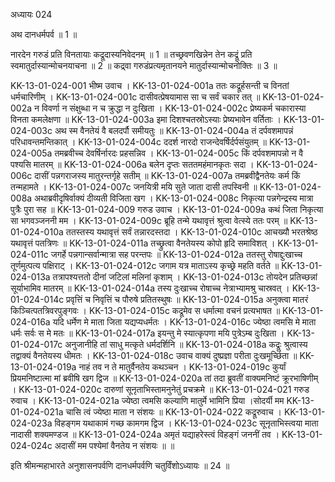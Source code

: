 अध्यायः 024
	
अथ दानधर्मपर्व ॥ 1 ॥

नारदेन गरुडं प्रति विनतायाः कद्रूदास्यनिवेदनम् ॥ 1 ॥ तच्छ्रवणखिन्नेन तेन कद्रूं प्रति स्वमातुर्दास्यान्मोचनयाचना ॥ 2 ॥ कद्र्वा गरुडंप्रत्यमृतानयने मातुर्दास्यान्मोचनोक्तिः ॥ 3 ॥
	
KK-13-01-024-001	भीष्म उवाच ।
KK-13-01-024-001a	ततः कद्रूर्हसन्ती च विनतां धर्मचारिणीम् ।
KK-13-01-024-001c	दासीवत्प्रेषयामास सा च सर्वं चकार तत् ॥
KK-13-01-024-002a	न विवर्णा न संक्षुब्धा न च क्रुद्धा न दुःखिता ।
KK-13-01-024-002c	प्रेष्यकर्म चकारास्या विनता कमलेक्षणा ॥
KK-13-01-024-003a	इमा दिशश्चतस्रोऽस्याः प्रेष्यभावेन वर्तिताः ।
KK-13-01-024-003c	अथ स्म वैनतेयं वै बलदर्पौ समीयतुः ॥
KK-13-01-024-004a	तं दर्पवशमापन्नं परिधावन्तमन्तिकात् ।
KK-13-01-024-004c	ददर्श नारदो राजन्देवर्षिर्दर्पसंयुतम् ॥
KK-13-01-024-005a	तमब्रवीच्च देवर्षिर्नारदः प्रहसन्निव ।
KK-13-01-024-005c	किं दर्पवशमापन्नो न वै पश्यसि मातरम् ॥
KK-13-01-024-006a	बलेन दृप्तः सततमहंमानकृतः सदा ।
KK-13-01-024-006c	दासीं पन्नगराजस्य मातुरन्तर्गृहे सतीम् ॥
KK-13-01-024-007a	तमब्रवीद्वैनतेयः कर्म किं तन्महामते ।
KK-13-01-024-007c	जनयित्री मयि सुते जाता दासी तपस्विनी ॥
KK-13-01-024-008a	अथाब्रवीदृषिर्वाक्यं दीव्यती विजिता खग ।
KK-13-01-024-008c	निकृत्या पन्नगेन्द्रस्य मात्रा पुत्रैः पुरा सह ॥
KK-13-01-024-009	गरुड उवाच ।
KK-13-01-024-009a	कथं जिता निकृत्या सा भगवञ्जननी मम ।
KK-13-01-024-009c	ब्रूहि तन्मे यथावृत्तं श्रुत्वा वेत्स्ये ततः परम् ॥
KK-13-01-024-010a	ततस्तस्य यथावृत्तं सर्वं तन्नारदस्तदा ।
KK-13-01-024-010c	आचख्यौ भरतश्रेष्ठ यथावृत्तं पतत्रिणः ॥
KK-13-01-024-011a	तच्छ्रुत्वा वैनतेयस्य कोपो हृदि समाविशत् ।
KK-13-01-024-011c	जगर्हे पन्नगान्सर्वान्मात्रा सह परन्तपः ॥
KK-13-01-024-012a	ततस्तु रोषाद्दुःखाच्च तूर्णमुत्पत्य पक्षिराट् ।
KK-13-01-024-012c	जगाम यत्र माताऽस्य कृच्छ्रे महति वर्तते ॥
KK-13-01-024-013a	तत्रापश्यत्ततो दीनां जटिलां मलिनां कृशाम् ।
KK-13-01-024-013c	तोयदेन प्रतिच्छन्नां सूर्याभामिव मातरम् ॥
KK-13-01-024-014a	तस्य दुःखाच्च रोषाच्च नेत्राभ्यामश्रु चास्रवत् ।
KK-13-01-024-014c	प्रवृत्तिं च निवृत्तिं च पौरुषे प्रतितस्थुषः ॥
KK-13-01-024-015a	अनुक्त्वा मातरं किञ्चित्पतत्रिवरपुङ्गवः ।
KK-13-01-024-015c	कद्रूमेव स धर्मात्मा वचनं प्रत्यभाषत ॥
KK-13-01-024-016a	यदि धर्मेण मे माता जिता यद्यप्यधर्मतः ।
KK-13-01-024-016c	ज्येष्ठा त्वमसि मे माता धर्मः सर्वः स मे मतः ॥
KK-13-01-024-017a	इयन्तु मे स्यात्कृपणा मयि पुत्रेऽम्ब दुःखिता ।
KK-13-01-024-017c	अनुजानीहि तां साधु मत्कृते धर्मदर्शिनि ॥
KK-13-01-024-018a	कद्रूः श्रुत्वास्य तद्वाक्यं वैनतेयस्य धीमतः ।
KK-13-01-024-018c	उवाच वाक्यं दुष्प्रज्ञा परीता दुःखमूर्च्छिता ॥
KK-13-01-024-019a	नाहं तव न ते मातुर्वैनतेय कथञ्चन ।
KK-13-01-024-019c	कुर्यां प्रियमनिष्टात्मा मां ब्रवीषि खग द्विज ॥
KK-13-01-024-020a	तां तदा ब्रुवतीं वाक्यमनिष्टं क्रूरभाषिणीम् ।
KK-13-01-024-020c	दारुणां सूनृताभिस्तामनुनेतुं प्रचक्रमे ॥
KK-13-01-024-021	गरुड रुवाच ।
KK-13-01-024-021a	ज्येष्ठा त्वमसि कल्याणि मातुर्मे भामिनि प्रिया ।सोदर्यी मम 
KK-13-01-024-021a	चासि त्वं ज्येष्ठा माता न संशयः ॥ 
KK-13-01-024-022	कद्रूरुवाच ।
KK-13-01-024-023a	विहङ्गम यथाकामं गच्छ कामगम द्विज ।
KK-13-01-024-023c	सूनृताभिस्त्वया माता नादासी शक्यमण्डज ॥
KK-13-01-024-024a	अमृतं यद्याहरेस्त्वं विहङ्गं जननीं तव ।
KK-13-01-024-024c	अदासीं मम पश्येमां वैनतेय न संशयः ॥ ॥
	
इति श्रीमन्महाभारते अनुशासनपर्वणि दानधर्मपर्वणि चतुर्विंशोऽध्यायः ॥ 24 ॥
